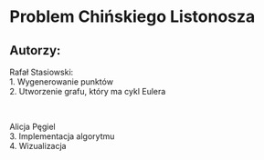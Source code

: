 # Problem Chińskiego Listonosza
## Autorzy:
<p>Rafał Stasiowski:<br>
1. Wygenerowanie punktów<br>
2. Utworzenie grafu, który ma cykl Eulera</p><br>
<p>Alicja Pęgiel<br>
3. Implementacja algorytmu<br>
4. Wizualizacja</p><br>
